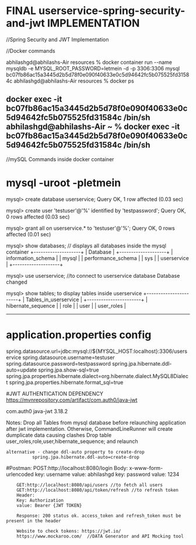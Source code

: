 
# FINAL userservice-spring-security-and-jwt IMPLEMENTATION
//Spring Security and JWT Implementation

//Docker commands

abhilashgd@abhilashs-Air resources % docker container run --name mysqldb -e MYSQL_ROOT_PASSWORD=letmein -d -p 3306:3306 mysql
bc07fb86ac15a3445d2b5d78f0e090f40633e0c5d94642fc5b075525fd31584c abhilashgd@abhilashs-Air resources % docker ps

docker exec -it bc07fb86ac15a3445d2b5d78f0e090f40633e0c5d94642fc5b075525fd31584c /bin/sh abhilashgd@abhilashs-Air ~ % docker exec -it bc07fb86ac15a3445d2b5d78f0e090f40633e0c5d94642fc5b075525fd31584c /bin/sh
---------------------------------------------------------------------------------------------------
//mySQL Commands inside docker container
# mysql -uroot -pletmein
mysql> create database userservice; Query OK, 1 row affected (0.03 sec)

mysql> create user 'testuser'@'%' identified by 'testpassword'; Query OK, 0 rows affected (0.03 sec)

mysql> grant all on userservice.* to 'testuser'@'%'; Query OK, 0 rows affected (0.01 sec)

mysql> show databases; // displays all databases inside the mysql container
+--------------------+
| Database           |
+--------------------+
| information_schema |
| mysql              |
| performance_schema |
| sys                |
| userservice        |
+--------------------+

mysql> use userservice; //to connect to userservice database
Database changed

mysql> show tables; to display tables inside userservice
+-----------------------+
| Tables_in_userservice |
+-----------------------+
| hibernate_sequence    |
| role                  |
| user                  |
| user_roles            |

---------------------------------------------------------------------------------------------------
# application.properties config
spring.datasource.url=jdbc:mysql://${MYSQL_HOST:localhost}:3306/userservice
spring.datasource.username=testuser
spring.datasource.password=testpassword
spring.jpa.hibernate.ddl-auto=update
spring.jpa.show-sql=true
spring.jpa.properties.hibernate.dialect=org.hibernate.dialect.MySQL8Dialect
spring.jpa.properties.hibernate.format_sql=true

#JWT AUTHENTICATION DEPENDENCY
https://mvnrepository.com/artifact/com.auth0/java-jwt

<dependency>
			<groupId>com.auth0</groupId>
			<artifactId>java-jwt</artifactId>
			<version>3.18.2</version>
		</dependency>

Notes: 	Drop all Tables from mysql database before relaunching application after jwt implementation.
	Otherwise, CommandLineRunner will create dumplicate data causing  clashes
	Drop table user_roles,role,user,hibernate_sequence; and relaunch
	
	alternative - change ddl-auto property to create-drop
		      spring.jpa.hibernate.ddl-auto=create-drop 
	
#Postman: POST:http://localhost:8080/login
		Body: x-www-form-urlencoded
		key: username 	value: abhilashgd
		key: password	value: 1234
		
		GET:http://localhost:8080/api/users //to fetch all users
		GET:http://localhost:8080/api/token/refresh //to refresh token
		Header: 
		Key: Authorization
		value: Bearer {JWT TOKEN}
		
		Response: 200 status ok. access_token and refresh_token must be present in the header
		
		Website to check tokens: https://jwt.io/
		https://www.mockaroo.com/  //DATA Generator and API Mocking tool
